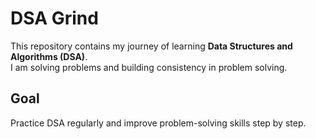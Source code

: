 # DSA Grind  

This repository contains my journey of learning **Data Structures and Algorithms (DSA)**.  
I am solving problems and building consistency in problem solving.  

## Goal
Practice DSA regularly and improve problem-solving skills step by step.

